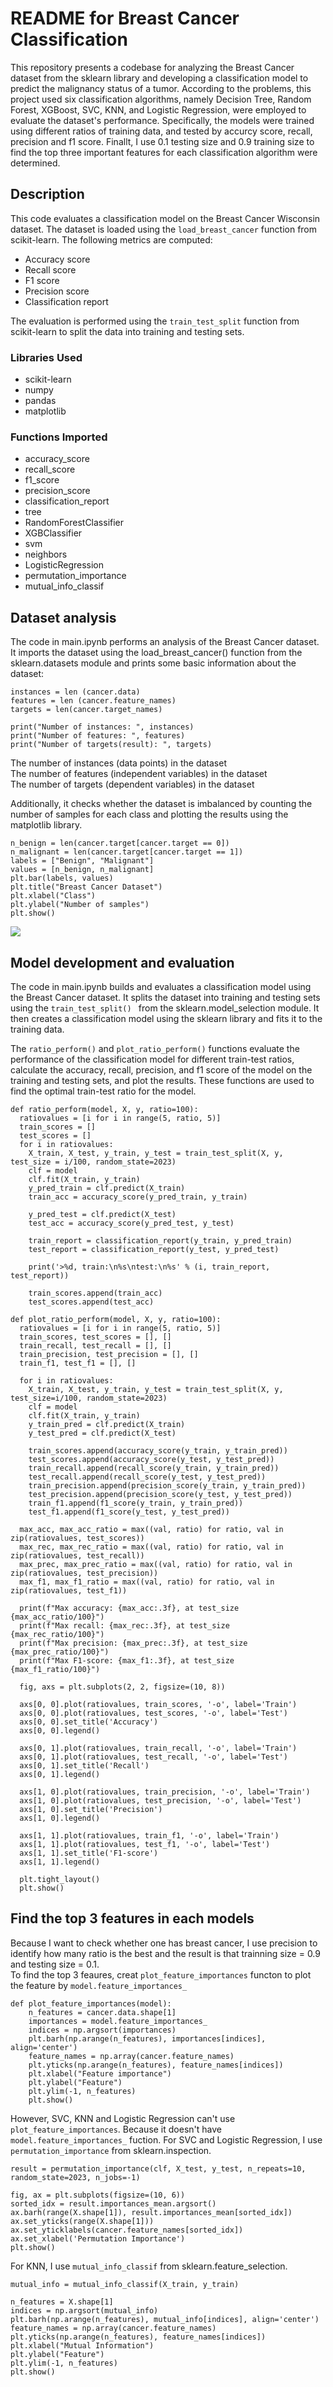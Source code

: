 # README for Breast Cancer Classification
This repository presents a codebase for analyzing the Breast Cancer dataset from the sklearn library and developing a classification model to predict the malignancy status of a tumor. According to the problems, this project used six classification algorithms, namely Decision Tree, Random Forest, XGBoost, SVC, KNN, and Logistic Regression, were employed to evaluate the dataset's performance. Specifically, the models were trained using different ratios of training data, and tested by accurcy score, recall, precision and f1 score. Finallt, I use 0.1 testing size and 0.9 training size to find the top three important features for each classification algorithm were determined. 

## Description
This code evaluates a classification model on the Breast Cancer Wisconsin dataset. The dataset is loaded using the `load_breast_cancer` function from scikit-learn. The following metrics are computed:
- Accuracy score
- Recall score
- F1 score
- Precision score
- Classification report

The evaluation is performed using the `train_test_split` function from scikit-learn to split the data into training and testing sets.

### Libraries Used
- scikit-learn
- numpy
- pandas
- matplotlib

### Functions Imported
- accuracy_score
- recall_score
- f1_score
- precision_score
- classification_report
- tree
- RandomForestClassifier
- XGBClassifier
- svm
- neighbors
- LogisticRegression
- permutation_importance
- mutual_info_classif

## Dataset analysis
The code in main.ipynb performs an analysis of the Breast Cancer dataset. It imports the dataset using the load_breast_cancer() function from the sklearn.datasets module and prints some basic information about the dataset:

``` 
instances = len (cancer.data)
features = len (cancer.feature_names)
targets = len(cancer.target_names)

print("Number of instances: ", instances)
print("Number of features: ", features)
print("Number of targets(result): ", targets)
``` 

The number of instances (data points) in the dataset <br>
The number of features (independent variables) in the dataset <br>
The number of targets (dependent variables) in the dataset <br>

Additionally, it checks whether the dataset is imbalanced by counting the number of samples for each class and plotting the results using the matplotlib library.
``` 
n_benign = len(cancer.target[cancer.target == 0])
n_malignant = len(cancer.target[cancer.target == 1])
labels = ["Benign", "Malignant"]
values = [n_benign, n_malignant]
plt.bar(labels, values)
plt.title("Breast Cancer Dataset")
plt.xlabel("Class")
plt.ylabel("Number of samples")
plt.show()
```
![](https://drive.google.com/uc?export=view&id=1B4DV-XfOzsRPufdKNg3SqXVWKOHkwDam)


## Model development and evaluation
The code in main.ipynb builds and evaluates a classification model using the Breast Cancer dataset. It splits the dataset into training and testing sets using the  `train_test_split() ` from the sklearn.model_selection module. It then creates a classification model using the sklearn library and fits it to the training data.

The `ratio_perform()` and `plot_ratio_perform()` functions evaluate the performance of the classification model for different train-test ratios, calculate the accuracy, recall, precision, and f1 score of the model on the training and testing sets, and plot the results. These functions are used to find the optimal train-test ratio for the model.
```
def ratio_perform(model, X, y, ratio=100):
  ratiovalues = [i for i in range(5, ratio, 5)]
  train_scores = []
  test_scores = []
  for i in ratiovalues:
    X_train, X_test, y_train, y_test = train_test_split(X, y, test_size = i/100, random_state=2023)    
    clf = model
    clf.fit(X_train, y_train)
    y_pred_train = clf.predict(X_train) 
    train_acc = accuracy_score(y_pred_train, y_train)
    
    y_pred_test = clf.predict(X_test) 
    test_acc = accuracy_score(y_pred_test, y_test)
    
    train_report = classification_report(y_train, y_pred_train)
    test_report = classification_report(y_test, y_pred_test)
    
    print('>%d, train:\n%s\ntest:\n%s' % (i, train_report, test_report))

    train_scores.append(train_acc)
    test_scores.append(test_acc)
```

```
def plot_ratio_perform(model, X, y, ratio=100):
  ratiovalues = [i for i in range(5, ratio, 5)]
  train_scores, test_scores = [], []
  train_recall, test_recall = [], []
  train_precision, test_precision = [], []
  train_f1, test_f1 = [], []
  
  for i in ratiovalues:
    X_train, X_test, y_train, y_test = train_test_split(X, y, test_size=i/100, random_state=2023)
    clf = model
    clf.fit(X_train, y_train)
    y_train_pred = clf.predict(X_train)
    y_test_pred = clf.predict(X_test)
    
    train_scores.append(accuracy_score(y_train, y_train_pred))
    test_scores.append(accuracy_score(y_test, y_test_pred))
    train_recall.append(recall_score(y_train, y_train_pred))
    test_recall.append(recall_score(y_test, y_test_pred))
    train_precision.append(precision_score(y_train, y_train_pred))
    test_precision.append(precision_score(y_test, y_test_pred))
    train_f1.append(f1_score(y_train, y_train_pred))
    test_f1.append(f1_score(y_test, y_test_pred))

  max_acc, max_acc_ratio = max((val, ratio) for ratio, val in zip(ratiovalues, test_scores))
  max_rec, max_rec_ratio = max((val, ratio) for ratio, val in zip(ratiovalues, test_recall))
  max_prec, max_prec_ratio = max((val, ratio) for ratio, val in zip(ratiovalues, test_precision))
  max_f1, max_f1_ratio = max((val, ratio) for ratio, val in zip(ratiovalues, test_f1))

  print(f"Max accuracy: {max_acc:.3f}, at test_size {max_acc_ratio/100}")
  print(f"Max recall: {max_rec:.3f}, at test_size {max_rec_ratio/100}")
  print(f"Max precision: {max_prec:.3f}, at test_size {max_prec_ratio/100}")
  print(f"Max F1-score: {max_f1:.3f}, at test_size {max_f1_ratio/100}")

  fig, axs = plt.subplots(2, 2, figsize=(10, 8))

  axs[0, 0].plot(ratiovalues, train_scores, '-o', label='Train')
  axs[0, 0].plot(ratiovalues, test_scores, '-o', label='Test')
  axs[0, 0].set_title('Accuracy')
  axs[0, 0].legend()

  axs[0, 1].plot(ratiovalues, train_recall, '-o', label='Train')
  axs[0, 1].plot(ratiovalues, test_recall, '-o', label='Test')
  axs[0, 1].set_title('Recall')
  axs[0, 1].legend()

  axs[1, 0].plot(ratiovalues, train_precision, '-o', label='Train')
  axs[1, 0].plot(ratiovalues, test_precision, '-o', label='Test')
  axs[1, 0].set_title('Precision')
  axs[1, 0].legend()

  axs[1, 1].plot(ratiovalues, train_f1, '-o', label='Train')
  axs[1, 1].plot(ratiovalues, test_f1, '-o', label='Test')
  axs[1, 1].set_title('F1-score')
  axs[1, 1].legend()

  plt.tight_layout()
  plt.show()
```

## Find the top 3 features in each models
Because I want to check whether one has breast cancer, I use precision to identify how many ratio is the best and the result is that trainning size = 0.9 and testing size = 0.1. <br>
To find the top 3 feaures, creat `plot_feature_importances` functon to plot the feature by `model.feature_importances_`
```
def plot_feature_importances(model):
    n_features = cancer.data.shape[1]
    importances = model.feature_importances_
    indices = np.argsort(importances)
    plt.barh(np.arange(n_features), importances[indices], align='center')
    feature_names = np.array(cancer.feature_names)
    plt.yticks(np.arange(n_features), feature_names[indices])
    plt.xlabel("Feature importance")
    plt.ylabel("Feature")
    plt.ylim(-1, n_features)
    plt.show()
```
However, SVC, KNN and Logistic Regression can't use `plot_feature_importances`. Because it doesn't have `model.feature_importances_` fuction. For SVC and Logistic Regression, I use `permutation_importance` from sklearn.inspection. 
```
result = permutation_importance(clf, X_test, y_test, n_repeats=10, random_state=2023, n_jobs=-1)

fig, ax = plt.subplots(figsize=(10, 6))
sorted_idx = result.importances_mean.argsort()
ax.barh(range(X.shape[1]), result.importances_mean[sorted_idx])
ax.set_yticks(range(X.shape[1]))
ax.set_yticklabels(cancer.feature_names[sorted_idx])
ax.set_xlabel('Permutation Importance')
plt.show()
```
For KNN, I use `mutual_info_classif` from sklearn.feature_selection. 
```
mutual_info = mutual_info_classif(X_train, y_train)

n_features = X.shape[1]
indices = np.argsort(mutual_info)
plt.barh(np.arange(n_features), mutual_info[indices], align='center')
feature_names = np.array(cancer.feature_names)
plt.yticks(np.arange(n_features), feature_names[indices])
plt.xlabel("Mutual Information")
plt.ylabel("Feature")
plt.ylim(-1, n_features)
plt.show()
```
